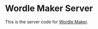 # Wordle Maker Server

This is the server code for [Wordle Maker](https://wordlemaker.scottsdev.net).
